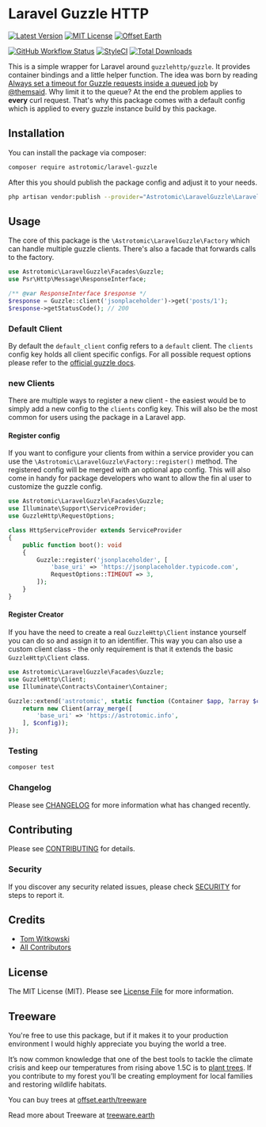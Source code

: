 # Laravel Guzzle HTTP

[![Latest Version](http://img.shields.io/packagist/v/astrotomic/laravel-guzzle.svg?label=Release&style=for-the-badge)](https://packagist.org/packages/astrotomic/laravel-guzzle)
[![MIT License](https://img.shields.io/github/license/Astrotomic/laravel-guzzle.svg?label=License&color=blue&style=for-the-badge)](https://github.com/Astrotomic/laravel-guzzle/blob/master/LICENSE)
[![Offset Earth](https://img.shields.io/badge/Treeware-%F0%9F%8C%B3-green?style=for-the-badge)](https://plant.treeware.earth/Astrotomic/laravel-guzzle)

[![GitHub Workflow Status](https://img.shields.io/github/workflow/status/Astrotomic/laravel-guzzle/run-tests?style=flat-square&logoColor=white&logo=github&label=Tests)](https://github.com/Astrotomic/laravel-guzzle/actions?query=workflow%3Arun-tests)
[![StyleCI](https://styleci.io/repos/240394430/shield)](https://styleci.io/repos/240394430)
[![Total Downloads](https://img.shields.io/packagist/dt/astrotomic/laravel-guzzle.svg?label=Downloads&style=flat-square)](https://packagist.org/packages/astrotomic/laravel-guzzle)

This is a simple wrapper for Laravel around `guzzlehttp/guzzle`. It provides container bindings and a little helper function.
The idea was born by reading [Always set a timeout for Guzzle requests inside a queued job](https://divinglaravel.com/always-set-a-timeout-for-guzzle-requests-inside-a-queued-job) by [@themsaid](https://twitter.com/themsaid).
Why limit it to the queue? At the end the problem applies to **every** curl request.
That's why this package comes with a default config which is applied to every guzzle instance build by this package.

## Installation

You can install the package via composer:

```bash
composer require astrotomic/laravel-guzzle
```

After this you should publish the package config and adjust it to your needs.

```bash
php artisan vendor:publish --provider="Astrotomic\LaravelGuzzle\LaravelGuzzleServiceProvider" --tag=config
```

## Usage

The core of this package is the `\Astrotomic\LaravelGuzzle\Factory` which can handle multiple guzzle clients.
There's also a facade that forwards calls to the factory.

```php
use Astrotomic\LaravelGuzzle\Facades\Guzzle;
use Psr\Http\Message\ResponseInterface;

/** @var ResponseInterface $response */
$response = Guzzle::client('jsonplaceholder')->get('posts/1');
$response->getStatusCode(); // 200
```

### Default Client

By default the `default_client` config refers to a `default` client.
The `clients` config key holds all client specific configs.
For all possible request options please refer to the [official guzzle docs](http://docs.guzzlephp.org/en/stable/request-options.html).

### new Clients

There are multiple ways to register a new client - the easiest would be to simply add a new config to the `clients` config key.
This will also be the most common for users using the package in a Laravel app.

#### Register config

If you want to configure your clients from within a service provider you can use the `\Astrotomic\LaravelGuzzle\Factory::register()` method.
The registered config will be merged with an optional app config.
This will also come in handy for package developers who want to allow the fin al user to customize the guzzle config.

```php
use Astrotomic\LaravelGuzzle\Facades\Guzzle;
use Illuminate\Support\ServiceProvider;
use GuzzleHttp\RequestOptions;

class HttpServiceProvider extends ServiceProvider
{
    public function boot(): void
    {
        Guzzle::register('jsonplaceholder', [
            'base_uri' => 'https://jsonplaceholder.typicode.com',
            RequestOptions::TIMEOUT => 3,
        ]);
    }
}
```

#### Register Creator

If you have the need to create a real `GuzzleHttp\Client` instance yourself you can do so and assign it to an identifier.
This way you can also use a custom client class - the only requirement is that it extends the basic `GuzzleHttp\Client` class.

```php
use Astrotomic\LaravelGuzzle\Facades\Guzzle;
use GuzzleHttp\Client;
use Illuminate\Contracts\Container\Container;

Guzzle::extend('astrotomic', static function (Container $app, ?array $config): Client {
    return new Client(array_merge([
        'base_uri' => 'https://astrotomic.info',
    ], $config));
});
```

### Testing

``` bash
composer test
```

### Changelog

Please see [CHANGELOG](CHANGELOG.md) for more information what has changed recently.

## Contributing

Please see [CONTRIBUTING](CONTRIBUTING.md) for details.

### Security

If you discover any security related issues, please check [SECURITY](https://github.com/Astrotomic/.github/blob/master/SECURITY.md) for steps to report it.

## Credits

- [Tom Witkowski](https://github.com/Gummibeer)
- [All Contributors](../../contributors)

## License

The MIT License (MIT). Please see [License File](LICENSE.md) for more information.

## Treeware

You're free to use this package, but if it makes it to your production environment I would highly appreciate you buying the world a tree.

It’s now common knowledge that one of the best tools to tackle the climate crisis and keep our temperatures from rising above 1.5C is to [plant trees](https://www.bbc.co.uk/news/science-environment-48870920). If you contribute to my forest you’ll be creating employment for local families and restoring wildlife habitats.

You can buy trees at [offset.earth/treeware](https://plant.treeware.earth/Astrotomic/laravel-guzzle)

Read more about Treeware at [treeware.earth](https://treeware.earth)
